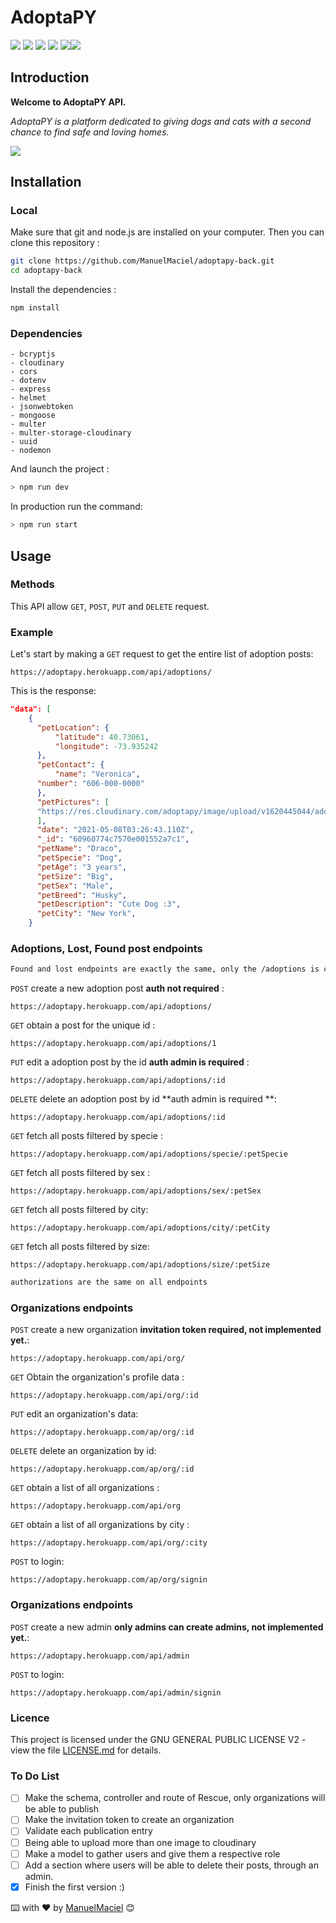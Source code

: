 # AdoptaPY

![](https://img.shields.io/badge/Ask%20me-anything-1abc9c.svg) ![](https://img.shields.io/github/license/manuelmaciel/adoptapy-back.svg) ![](https://img.shields.io/github/stars/manuelmaciel/adoptapy-back.svg) ![](https://img.shields.io/github/issues/manuelmaciel/adoptapy-back.svg) ![](https://img.shields.io/badge/Maintained%3F-yes-green.svg)![](https://img.shields.io/github/followers/manuelmaciel.svg?style=social&label=Follow&maxAge=2592000)
## Introduction

**Welcome to AdoptaPY API.**

_AdoptaPY is a platform dedicated to giving dogs and cats with a second chance to find safe and loving homes._

![](https://res.cloudinary.com/adoptapy/image/upload/v1620443346/project-img/undraw_pet_adoption_2qkw_xmv1a6.png)
## Installation

### Local

Make sure that git and node.js are installed on your computer. Then you can clone this repository :

```bash
git clone https://github.com/ManuelMaciel/adoptapy-back.git
cd adoptapy-back
```

Install the dependencies :

```bash
npm install
```
### Dependencies

```
- bcryptjs
- cloudinary
- cors
- dotenv
- express
- helmet
- jsonwebtoken
- mongoose
- multer
- multer-storage-cloudinary
- uuid
- nodemon
```

And launch the project :

```bash
> npm run dev
```

In production run the command:

```bash
> npm run start
```

## Usage

### Methods

This API allow `GET`, `POST`, `PUT` and `DELETE` request.

### Example

Let's start by making a `GET` request to get the entire list of adoption posts:

`https://adoptapy.herokuapp.com/api/adoptions/`

This is the response:

```json
"data": [
    {
      "petLocation": {
          "latitude": 40.73061,
          "longitude": -73.935242
      },
      "petContact": {
          "name": "Veronica",
	  "number": "606-000-0000"
      },
      "petPictures": [
	  "https://res.cloudinary.com/adoptapy/image/upload/v1620445044/adoptapy/bpv48apcud2u8xp4zma3.jpg"
      ],
      "date": "2021-05-08T03:26:43.110Z",
      "_id": "60960774c7570e001552a7c1",
      "petName": "Draco",
      "petSpecie": "Dog",
      "petAge": "3 years",
      "petSize": "Big",
      "petSex": "Male",
      "petBreed": "Husky",
      "petDescription": "Cute Dog :3",
      "petCity": "New York",
    }
```

### Adoptions, Lost, Found post  endpoints

```bash
Found and lost endpoints are exactly the same, only the /adoptions is changed to /lost if it is a lost endpoint, and /found if it is a found endpoint.
```

`POST` create a new adoption post **auth not required** :

`https://adoptapy.herokuapp.com/api/adoptions/`

`GET` obtain a post for the unique id :

`https://adoptapy.herokuapp.com/api/adoptions/1`

`PUT` edit a adoption post by the id **auth admin is required** :

`https://adoptapy.herokuapp.com/api/adoptions/:id`

`DELETE` delete an adoption post by id **auth admin is required **:

`https://adoptapy.herokuapp.com/api/adoptions/:id`

`GET` fetch all posts filtered by specie :

`https://adoptapy.herokuapp.com/api/adoptions/specie/:petSpecie`

`GET` fetch all posts filtered by sex :

`https://adoptapy.herokuapp.com/api/adoptions/sex/:petSex`

`GET` fetch all posts filtered by city:

`https://adoptapy.herokuapp.com/api/adoptions/city/:petCity`

`GET` fetch all posts filtered by size:

`https://adoptapy.herokuapp.com/api/adoptions/size/:petSize`

```bash
authorizations are the same on all endpoints
```

### Organizations endpoints

`POST` create a new organization **invitation token required, not implemented yet.**:

`https://adoptapy.herokuapp.com/api/org/`

`GET` Obtain the organization's profile data :

`https://adoptapy.herokuapp.com/api/org/:id`

`PUT` edit an organization's data:

`https://adoptapy.herokuapp.com/ap/org/:id`

`DELETE` delete an organization by id:

`https://adoptapy.herokuapp.com/ap/org/:id`

`GET` obtain a list of all organizations :

`https://adoptapy.herokuapp.com/api/org`

`GET` obtain a list of all organizations by city :

`https://adoptapy.herokuapp.com/api/org/:city`

`POST` to login:

`https://adoptapy.herokuapp.com/ap/org/signin`

### Organizations endpoints

`POST` create a new admin  **only admins can create admins, not implemented yet.**:

`https://adoptapy.herokuapp.com/api/admin`

`POST` to login:

`https://adoptapy.herokuapp.com/api/admin/signin`

### Licence
This project is licensed under the GNU GENERAL PUBLIC LICENSE V2 - view the file [LICENSE.md](LICENSE.md) for details.

### To Do List

- [ ] Make the schema, controller and route of Rescue, only organizations will be able to publish
- [ ] Make the invitation token to create an organization
- [ ] Validate each publication entry
- [ ] Being able to upload more than one image to cloudinary
- [ ] Make a model to gather users and give them a respective role
- [ ] Add a section where users will be able to delete their posts, through an admin.
- [x] Finish the first version :)

⌨️ with ❤️ by [ManuelMaciel](https://github.com/ManuelMaciel) 😊
